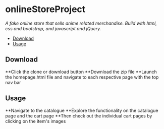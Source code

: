 # onlineStoreProject

*A fake online store that sells anime related merchandise.*
*Build with html, css and bootstrap, and javascript and jQuery.*

* [Download](#down)
* [Usage](#usage)

## Download

**Click the clone or download button
**Download the zip file
**Launch the homepage.html file and navigate to each respective page with the top nav bar 

## Usage

**Navigate to the catalogue
**Explore the functionality on the catalogue page and the cart page
**Then check out the individual cart pages by clicking on the item's images
